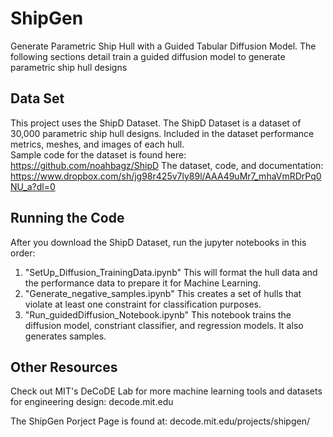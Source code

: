 # ShipGen #
Generate Parametric Ship Hull with a Guided Tabular Diffusion Model. The following sections detail train a guided diffusion model to generate parametric ship hull designs

## Data Set ##
This project uses the ShipD Dataset. The ShipD Dataset is a dataset of 30,000 parametric ship hull designs. Included in the dataset performance metrics, meshes, and images of each hull.  
Sample code for the dataset is found here: https://github.com/noahbagz/ShipD
The dataset, code, and documentation: https://www.dropbox.com/sh/jg98r425v7ly89l/AAA49uMr7_mhaVmRDrPq0NU_a?dl=0

## Running the Code ##
After you download the ShipD Dataset, run the jupyter notebooks in this order:
1) "SetUp_Diffusion_TrainingData.ipynb" This will format the hull data and the performance data to prepare it for Machine Learning.
2) "Generate_negative_samples.ipynb" This creates a set of hulls that violate at least one constraint for classification purposes.
3) "Run_guidedDiffusion_Notebook.ipynb" This notebook trains the diffusion model, constriant classifier, and regression models. It also generates samples.

## Other Resources ##
Check out MIT's DeCoDE Lab for more machine learning tools and datasets for engineering design:
decode.mit.edu

The ShipGen Porject Page is found at:
decode.mit.edu/projects/shipgen/
